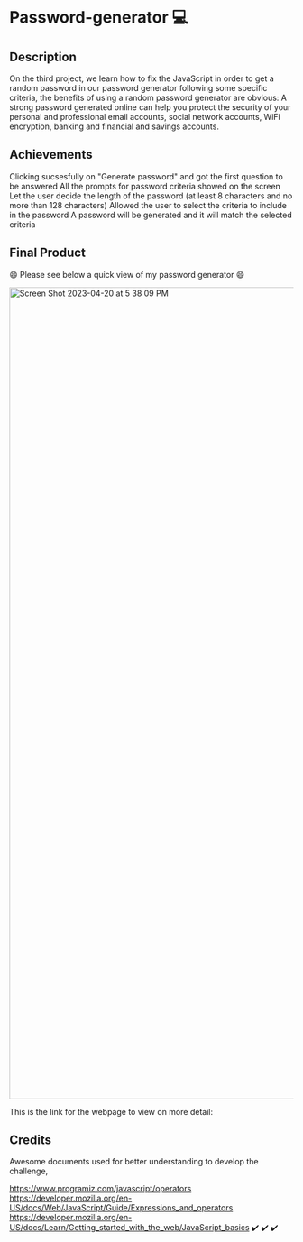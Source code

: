 # Password-generator 💻

## Description
On the third project, we learn how to fix the JavaScript in order to get a random password in our password generator following some specific criteria, the benefits of using a random password generator are obvious: A strong password generated online can help you protect the security of your personal and professional email accounts, social network accounts, WiFi encryption, banking and financial and savings accounts.

## Achievements

Clicking sucsesfully on "Generate password" and got the first question to be answered
All the prompts for password criteria showed on the screen
Let the user decide the length of the password (at least 8 characters and no more than 128 characters)
Allowed the user to select the criteria to include in the password
A password will be generated and it will match the selected criteria

## Final Product
😄 Please see below a quick view of my password generator 😄
 
<img width="1440" alt="Screen Shot 2023-04-20 at 5 38 09 PM" src="https://user-images.githubusercontent.com/128196586/233493327-9d367387-3ff3-4230-b68e-a2f8adf9c8ae.png">

This is the link for the webpage to view on more detail: 

## Credits
Awesome documents used for better understanding to develop the challenge,

https://www.programiz.com/javascript/operators
https://developer.mozilla.org/en-US/docs/Web/JavaScript/Guide/Expressions_and_operators
https://developer.mozilla.org/en-US/docs/Learn/Getting_started_with_the_web/JavaScript_basics
✔️ ✔️ ✔️
